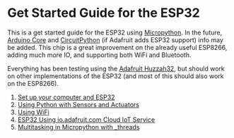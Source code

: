 # Get Started Guide for the ESP32

This is a get started guide for the ESP32 using [Micropython](https://docs.micropython.org/en/latest/esp8266/index.html). In the future, [Arduino Core](https://github.com/espressif/arduino-esp32) and [CircuitPython](https://learn.adafruit.com/welcome-to-circuitpython/what-is-circuitpython) (if Adafruit adds ESP32 support) info may be added. This chip is a great improvement on the already useful ESP8266, adding much more IO, and supporting both WiFi and Bluetooth.

Everything has been testing using the [Adafruit Huzzah32](https://www.adafruit.com/product/3405), but should work on other implementations of the ESP32 (and most of this should also work on the ESP8266).

1. [Set up your computer and ESP32](docs/setup.md)
1. [Using Python with Sensors and Actuators](docs/basics.md)
1. [Using WiFi](docs/usingwifi.md)
1. [ESP32 Using io.adafruit.com Cloud IoT Service](docs/io-adafruit.md)
1. [Multitasking in Micropython with \_threads](docs/multitasking.md)

